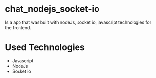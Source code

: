 # chat_nodejs_socket-io

Is a app that was built with nodeJs, socket io, javascript technologies for the frontend.

# Used Technologies
* Javascript
* NodeJs
* Socket io
